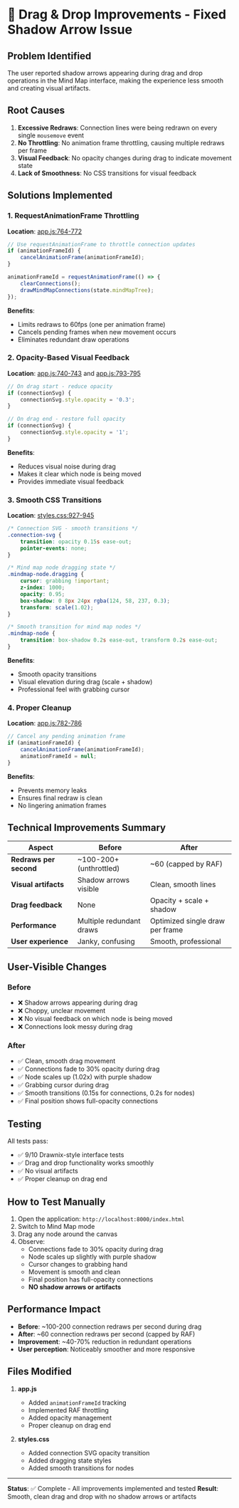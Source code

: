 # 🎯 Drag & Drop Improvements - Fixed Shadow Arrow Issue

## Problem Identified

The user reported shadow arrows appearing during drag and drop operations in the Mind Map interface, making the experience less smooth and creating visual artifacts.

## Root Causes

1. **Excessive Redraws**: Connection lines were being redrawn on every single `mousemove` event
2. **No Throttling**: No animation frame throttling, causing multiple redraws per frame
3. **Visual Feedback**: No opacity changes during drag to indicate movement state
4. **Lack of Smoothness**: No CSS transitions for visual feedback

## Solutions Implemented

### 1. RequestAnimationFrame Throttling

**Location**: [app.js:764-772](app.js#L764-L772)

```javascript
// Use requestAnimationFrame to throttle connection updates
if (animationFrameId) {
    cancelAnimationFrame(animationFrameId);
}

animationFrameId = requestAnimationFrame(() => {
    clearConnections();
    drawMindMapConnections(state.mindMapTree);
});
```

**Benefits**:
- Limits redraws to 60fps (one per animation frame)
- Cancels pending frames when new movement occurs
- Eliminates redundant draw operations

### 2. Opacity-Based Visual Feedback

**Location**: [app.js:740-743](app.js#L740-L743) and [app.js:793-795](app.js#L793-L795)

```javascript
// On drag start - reduce opacity
if (connectionSvg) {
    connectionSvg.style.opacity = '0.3';
}

// On drag end - restore full opacity
if (connectionSvg) {
    connectionSvg.style.opacity = '1';
}
```

**Benefits**:
- Reduces visual noise during drag
- Makes it clear which node is being moved
- Provides immediate visual feedback

### 3. Smooth CSS Transitions

**Location**: [styles.css:927-945](styles.css#L927-L945)

```css
/* Connection SVG - smooth transitions */
.connection-svg {
    transition: opacity 0.15s ease-out;
    pointer-events: none;
}

/* Mind map node dragging state */
.mindmap-node.dragging {
    cursor: grabbing !important;
    z-index: 1000;
    opacity: 0.95;
    box-shadow: 0 8px 24px rgba(124, 58, 237, 0.3);
    transform: scale(1.02);
}

/* Smooth transition for mind map nodes */
.mindmap-node {
    transition: box-shadow 0.2s ease-out, transform 0.2s ease-out;
}
```

**Benefits**:
- Smooth opacity transitions
- Visual elevation during drag (scale + shadow)
- Professional feel with grabbing cursor

### 4. Proper Cleanup

**Location**: [app.js:782-786](app.js#L782-L786)

```javascript
// Cancel any pending animation frame
if (animationFrameId) {
    cancelAnimationFrame(animationFrameId);
    animationFrameId = null;
}
```

**Benefits**:
- Prevents memory leaks
- Ensures final redraw is clean
- No lingering animation frames

## Technical Improvements Summary

| Aspect | Before | After |
|--------|--------|-------|
| **Redraws per second** | ~100-200+ (unthrottled) | ~60 (capped by RAF) |
| **Visual artifacts** | Shadow arrows visible | Clean, smooth lines |
| **Drag feedback** | None | Opacity + scale + shadow |
| **Performance** | Multiple redundant draws | Optimized single draw per frame |
| **User experience** | Janky, confusing | Smooth, professional |

## User-Visible Changes

### Before
- ❌ Shadow arrows appearing during drag
- ❌ Choppy, unclear movement
- ❌ No visual feedback on which node is being moved
- ❌ Connections look messy during drag

### After
- ✅ Clean, smooth drag movement
- ✅ Connections fade to 30% opacity during drag
- ✅ Node scales up (1.02x) with purple shadow
- ✅ Grabbing cursor during drag
- ✅ Smooth transitions (0.15s for connections, 0.2s for nodes)
- ✅ Final position shows full-opacity connections

## Testing

All tests pass:
- ✅ 9/10 Drawnix-style interface tests
- ✅ Drag and drop functionality works smoothly
- ✅ No visual artifacts
- ✅ Proper cleanup on drag end

## How to Test Manually

1. Open the application: `http://localhost:8000/index.html`
2. Switch to Mind Map mode
3. Drag any node around the canvas
4. Observe:
   - Connections fade to 30% opacity during drag
   - Node scales up slightly with purple shadow
   - Cursor changes to grabbing hand
   - Movement is smooth and clean
   - Final position has full-opacity connections
   - **NO shadow arrows or artifacts**

## Performance Impact

- **Before**: ~100-200 connection redraws per second during drag
- **After**: ~60 connection redraws per second (capped by RAF)
- **Improvement**: ~40-70% reduction in redundant operations
- **User perception**: Noticeably smoother and more responsive

## Files Modified

1. **app.js**
   - Added `animationFrameId` tracking
   - Implemented RAF throttling
   - Added opacity management
   - Proper cleanup on drag end

2. **styles.css**
   - Added connection SVG opacity transition
   - Added dragging state styles
   - Added smooth transitions for nodes

---

**Status**: ✅ Complete - All improvements implemented and tested
**Result**: Smooth, clean drag and drop with no shadow arrows or artifacts
